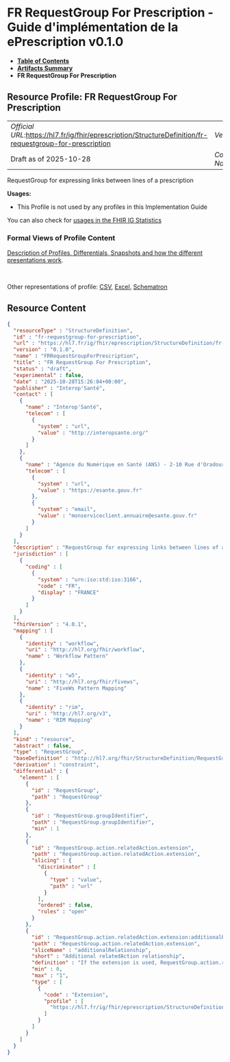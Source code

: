 # FR RequestGroup For Prescription - Guide d'implémentation de la ePrescription v0.1.0

* [**Table of Contents**](toc.md)
* [**Artifacts Summary**](artifacts.md)
* **FR RequestGroup For Prescription**

## Resource Profile: FR RequestGroup For Prescription 

| | |
| :--- | :--- |
| *Official URL*:https://hl7.fr/ig/fhir/eprescription/StructureDefinition/fr-requestgroup-for-prescription | *Version*:0.1.0 |
| Draft as of 2025-10-28 | *Computable Name*:FRRequestGroupForPrescription |

 
RequestGroup for expressing links between lines of a prescription 

**Usages:**

* This Profile is not used by any profiles in this Implementation Guide

You can also check for [usages in the FHIR IG Statistics](https://packages2.fhir.org/xig/ans.fhir.fr.eprescription|current/StructureDefinition/fr-requestgroup-for-prescription)

### Formal Views of Profile Content

 [Description of Profiles, Differentials, Snapshots and how the different presentations work](http://build.fhir.org/ig/FHIR/ig-guidance/readingIgs.html#structure-definitions). 

 

Other representations of profile: [CSV](StructureDefinition-fr-requestgroup-for-prescription.csv), [Excel](StructureDefinition-fr-requestgroup-for-prescription.xlsx), [Schematron](StructureDefinition-fr-requestgroup-for-prescription.sch) 



## Resource Content

```json
{
  "resourceType" : "StructureDefinition",
  "id" : "fr-requestgroup-for-prescription",
  "url" : "https://hl7.fr/ig/fhir/eprescription/StructureDefinition/fr-requestgroup-for-prescription",
  "version" : "0.1.0",
  "name" : "FRRequestGroupForPrescription",
  "title" : "FR RequestGroup For Prescription",
  "status" : "draft",
  "experimental" : false,
  "date" : "2025-10-28T15:26:04+00:00",
  "publisher" : "Interop'Santé",
  "contact" : [
    {
      "name" : "Interop'Santé",
      "telecom" : [
        {
          "system" : "url",
          "value" : "http://interopsante.org/"
        }
      ]
    },
    {
      "name" : "Agence du Numérique en Santé (ANS) - 2-10 Rue d'Oradour-sur-Glane, 75015 Paris",
      "telecom" : [
        {
          "system" : "url",
          "value" : "https://esante.gouv.fr"
        },
        {
          "system" : "email",
          "value" : "monserviceclient.annuaire@esante.gouv.fr"
        }
      ]
    }
  ],
  "description" : "RequestGroup for expressing links between lines of a prescription",
  "jurisdiction" : [
    {
      "coding" : [
        {
          "system" : "urn:iso:std:iso:3166",
          "code" : "FR",
          "display" : "FRANCE"
        }
      ]
    }
  ],
  "fhirVersion" : "4.0.1",
  "mapping" : [
    {
      "identity" : "workflow",
      "uri" : "http://hl7.org/fhir/workflow",
      "name" : "Workflow Pattern"
    },
    {
      "identity" : "w5",
      "uri" : "http://hl7.org/fhir/fivews",
      "name" : "FiveWs Pattern Mapping"
    },
    {
      "identity" : "rim",
      "uri" : "http://hl7.org/v3",
      "name" : "RIM Mapping"
    }
  ],
  "kind" : "resource",
  "abstract" : false,
  "type" : "RequestGroup",
  "baseDefinition" : "http://hl7.org/fhir/StructureDefinition/RequestGroup",
  "derivation" : "constraint",
  "differential" : {
    "element" : [
      {
        "id" : "RequestGroup",
        "path" : "RequestGroup"
      },
      {
        "id" : "RequestGroup.groupIdentifier",
        "path" : "RequestGroup.groupIdentifier",
        "min" : 1
      },
      {
        "id" : "RequestGroup.action.relatedAction.extension",
        "path" : "RequestGroup.action.relatedAction.extension",
        "slicing" : {
          "discriminator" : [
            {
              "type" : "value",
              "path" : "url"
            }
          ],
          "ordered" : false,
          "rules" : "open"
        }
      },
      {
        "id" : "RequestGroup.action.relatedAction.extension:additionalRelationship",
        "path" : "RequestGroup.action.relatedAction.extension",
        "sliceName" : "additionalRelationship",
        "short" : "Additional relatedAction relationship",
        "definition" : "If the extension is used, RequestGroup.action.relatedAction.relationship shall be concurrent",
        "min" : 0,
        "max" : "1",
        "type" : [
          {
            "code" : "Extension",
            "profile" : [
              "https://hl7.fr/ig/fhir/eprescription/StructureDefinition/fr-additional-action-relationship"
            ]
          }
        ]
      }
    ]
  }
}

```
